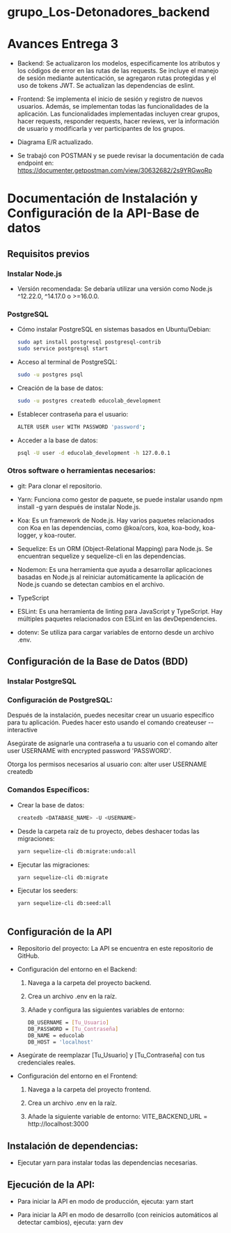 # grupo_Los-Detonadores_backend

# Avances Entrega 3

- Backend: Se actualizaron los modelos, especificamente los atributos y los códigos de error en las rutas de las requests. Se incluye el manejo de sesión mediante autenticación, se agregaron rutas protegidas y el uso de tokens JWT. Se actualizan las dependencias de eslint. 

- Frontend: Se implementa el inicio de sesión y registro de nuevos usuarios. Además, se implementan todas las funcionalidades de la aplicación. Las funcionalidades implementadas incluyen crear grupos, hacer requests, responder requests, hacer reviews, ver la información de usuario y modificarla y ver participantes de los grupos.

- Diagrama E/R actualizado.

- Se trabajó con POSTMAN y se puede revisar la documentación de cada endpoint en: https://documenter.getpostman.com/view/30632682/2s9YRGwoRp

# Documentación de Instalación y Configuración de la API-Base de datos

## Requisitos previos

### Instalar Node.js
- Versión recomendada: Se debaría utilizar una versión como Node.js ^12.22.0, ^14.17.0 o >=16.0.0.

### PostgreSQL
- Cómo instalar PostgreSQL en sistemas basados en Ubuntu/Debian:
  ```bash
  sudo apt install postgresql postgresql-contrib
  sudo service postgresql start
- Acceso al terminal de PostgreSQL:
  ```bash
  sudo -u postgres psql 
- Creación de la base de datos:
  ```bash
  sudo -u postgres createdb educolab_development 
- Establecer contraseña para el usuario:
  ```bash
  ALTER USER user WITH PASSWORD 'password'; 
- Acceder a la base de datos:
  ```bash
  psql -U user -d educolab_development -h 127.0.0.1

### Otros software o herramientas necesarios: 

- git: Para clonar el repositorio. 

- Yarn: Funciona como gestor de paquete, se puede instalar usando npm install -g yarn después de instalar Node.js. 

- Koa: Es un framework de Node.js. Hay varios paquetes relacionados con Koa en las dependencias, como @koa/cors, koa, koa-body, koa-logger, y koa-router. 

- Sequelize: Es un ORM (Object-Relational Mapping) para Node.js. Se encuentran sequelize y sequelize-cli en las dependencias. 

- Nodemon: Es una herramienta que ayuda a desarrollar aplicaciones basadas en Node.js al reiniciar automáticamente la aplicación de Node.js cuando se detectan cambios en el archivo.  

- TypeScript 

- ESLint: Es una herramienta de linting para JavaScript y TypeScript. Hay múltiples paquetes relacionados con ESLint en las devDependencies. 

- dotenv: Se utiliza para cargar variables de entorno desde un archivo .env.


## Configuración de la Base de Datos (BDD) 

### Instalar PostgreSQL

### Configuración de PostgreSQL: 

Después de la instalación, puedes necesitar crear un usuario específico para tu aplicación. Puedes hacer esto usando el comando createuser --interactive

Asegúrate de asignarle una contraseña a tu usuario con el comando alter user USERNAME with encrypted password 'PASSWORD'. 

Otorga los permisos necesarios al usuario con: alter user USERNAME createdb

### Comandos Específicos: 

- Crear la base de datos:
  ```bash
  createdb <DATABASE_NAME> -U <USERNAME>

- Desde la carpeta raíz de tu proyecto, debes deshacer todas las migraciones:
  ```bash
  yarn sequelize-cli db:migrate:undo:all

- Ejecutar las migraciones:
  ```bash
  yarn sequelize-cli db:migrate

- Ejecutar los seeders:
  ```bash
  yarn sequelize-cli db:seed:all
 

## Configuración de la API	 

- Repositorio del proyecto: La API se encuentra en este repositorio de GitHub. 

- Configuración del entorno en el Backend: 

    1. Navega a la carpeta del proyecto backend. 

    2. Crea un archivo .env en la raíz. 

    3. Añade y configura las siguientes variables de entorno:
        ```bash
        DB_USERNAME = [Tu_Usuario] 
        DB_PASSWORD = [Tu_Contraseña] 
        DB_NAME = educolab 
        DB_HOST = 'localhost'

- Asegúrate de reemplazar [Tu_Usuario] y [Tu_Contraseña] con tus credenciales reales. 

- Configuración del entorno en el Frontend: 

    1. Navega a la carpeta del proyecto frontend. 

    2. Crea un archivo .env en la raíz. 

    3. Añade la siguiente variable de entorno: VITE_BACKEND_URL = http://localhost:3000

## Instalación de dependencias: 

- Ejecutar yarn para instalar todas las dependencias necesarias. 

## Ejecución de la API: 

- Para iniciar la API en modo de producción, ejecuta: yarn start 

- Para iniciar la API en modo de desarrollo (con reinicios automáticos al detectar cambios), ejecuta: yarn dev  
